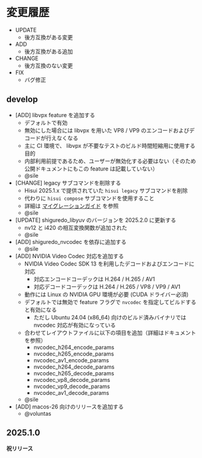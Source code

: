# 変更履歴

- UPDATE
  - 後方互換がある変更
- ADD
  - 後方互換がある追加
- CHANGE
  - 後方互換のない変更
- FIX
  - バグ修正

## develop

- [ADD] libvpx feature を追加する
  - デフォルトで有効
  - 無効にした場合には libvpx を用いた VP8 / VP9 のエンコードおよびデコードが行えなくなる
  - 主に CI 環境で、 libvpx が不要なテストのビルド時間短縮用に使用する目的
   - 内部利用前提であるため、ユーザーが無効化する必要はない（そのため公開ドキュメントにもこの feature は記載していない）
  - @sile
- [CHANGE] legacy サブコマンドを削除する
  - Hisui 2025.1.x で提供されていた `hisui legacy` サブコマンドを削除
  - 代わりに `hisui compose` サブコマンドを使用すること
  - 詳細は [マイグレーションガイド](./docs/migrate_hisui_legacy.md) を参照
  - @sile
- [UPDATE] shiguredo_libyuv のバージョンを 2025.2.0 に更新する
  - nv12 と i420 の相互変換関数が追加された
  - @sile
- [ADD] shiguredo_nvcodec を依存に追加する
  - @sile
- [ADD] NVIDIA Video Codec 対応を追加する
  - NVIDIA Video Codec SDK 13 を利用したデコードおよびエンコードに対応
    - 対応エンコードコーデックは H.264 / H.265 / AV1
    - 対応デコードコーデックは H.264 / H.265 / VP8 / VP9 / AV1
  - 動作には Linux の NVIDIA GPU 環境が必要 (CUDA ドライバー必須)
  - デフォルトでは無効で feature フラグで `nvcodec` を指定してビルドすると有効になる
    - ただし Ubuntu 24.04 (x86_64) 向けのビルド済みバイナリでは nvcodec 対応が有効になっている
  - 合わせてレイアウトファイルに以下の項目を追加（詳細はドキュメントを参照）
    - nvcodec_h264_encode_params
    - nvcodec_h265_encode_params
    - nvcodec_av1_encode_params
    - nvcodec_h264_decode_params
    - nvcodec_h265_decode_params
    - nvcodec_vp8_decode_params
    - nvcodec_vp9_decode_params
    - nvcodec_av1_decode_params
  - @sile
- [ADD] macos-26 向けのリリースを追加する
  - @voluntas

## 2025.1.0

**祝リリース**
